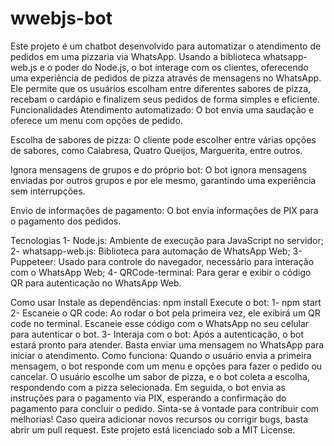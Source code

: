 # wwebjs-bot
Este projeto é um chatbot desenvolvido para automatizar o atendimento de pedidos em uma pizzaria via WhatsApp. Usando a biblioteca whatsapp-web.js e o poder do Node.js, o bot interage com os clientes, oferecendo uma experiência de pedidos de pizza através de mensagens no WhatsApp. Ele permite que os usuários escolham entre diferentes sabores de pizza, recebam o cardápio e finalizem seus pedidos de forma simples e eficiente. Funcionalidades      Atendimento automatizado: O bot envia uma saudação e oferece um menu com opções de pedido.
 
Escolha de sabores de pizza: 
O cliente pode escolher entre várias opções de sabores, como Calabresa, Quatro Queijos, Marguerita, entre outros.

Ignora mensagens de grupos e do próprio bot: 
O bot ignora mensagens enviadas por outros grupos e por ele mesmo, garantindo uma experiência sem interrupções.

Envio de informações de pagamento: O bot envia informações de PIX para o pagamento dos pedidos.  

Tecnologias
1- Node.js: Ambiente de execução para JavaScript no servidor;
2- whatsapp-web.js: Biblioteca para automação de WhatsApp Web;
3- Puppeteer: Usado para controle do navegador, necessário para interação com o WhatsApp Web;
4- QRCode-terminal: Para gerar e exibir o código QR para autenticação no WhatsApp Web.

Como usar
Instale as dependências:  npm install
Execute o bot: 
1- npm start
2- Escaneie o QR code: Ao rodar o bot pela primeira vez, ele exibirá um QR code no terminal. Escaneie esse código com o WhatsApp no seu celular para autenticar o bot.
3- Interaja com o bot: Após a autenticação, o bot estará pronto para atender. Basta enviar uma mensagem no WhatsApp para iniciar o atendimento.
Como funciona: 
Quando o usuário envia a primeira mensagem, o bot responde com um menu e opções para fazer o pedido ou cancelar. O usuário escolhe um sabor de pizza, e o bot coleta a escolha, respondendo com a pizza selecionada. Em seguida, o bot envia as instruções para o pagamento via PIX, esperando a confirmação do pagamento para concluir o pedido. Sinta-se à vontade para contribuir com melhorias! Caso queira adicionar novos recursos ou corrigir bugs, basta abrir um pull request. Este projeto está licenciado sob a MIT License.
